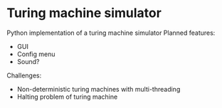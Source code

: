 # Turing machine simulator
Python implementation of a turing machine simulator
Planned features:
- GUI
- Config menu
- Sound?

Challenges:
- Non-deterministic turing machines with multi-threading
- Halting problem of turing machine

